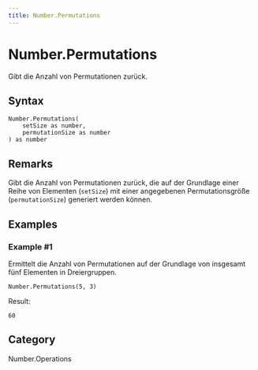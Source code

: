 ```yaml
---
title: Number.Permutations
---
```


# Number.Permutations


Gibt die Anzahl von Permutationen zurück.


## Syntax

```powerquery
Number.Permutations(
    setSize as number,
    permutationSize as number
) as number
```


## Remarks

Gibt die Anzahl von Permutationen zurück, die auf der Grundlage einer Reihe von Elementen (<code>setSize</code>) mit einer angegebenen Permutationsgröße (<code>permutationSize</code>) generiert werden können.


## Examples

### Example #1 
Ermittelt die Anzahl von Permutationen auf der Grundlage von insgesamt fünf Elementen in Dreiergruppen.
```powerquery
Number.Permutations(5, 3)
```

Result: 
```powerquery
60
```




## Category
Number.Operations
